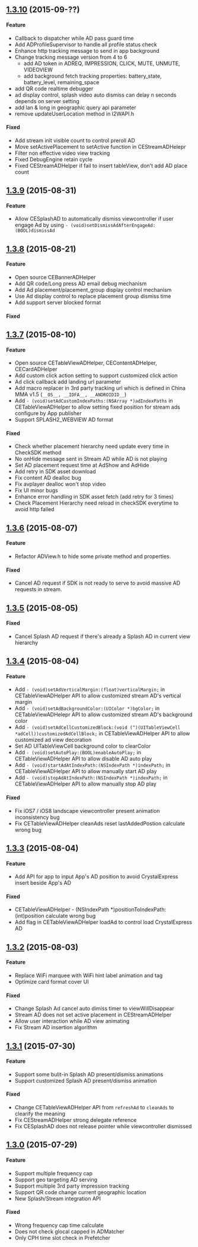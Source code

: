 ## [1.3.10]() (2015-09-??)
#### Feature
* Callback to dispatcher while AD pass guard time
* Add ADProfileSupervisor to handle all profile status check
* Enhance http tracking message to send in app background
* Change tracking message version from 4 to 6
    * add AD token in ADREQ, IMPRESSION, CLICK, MUTE, UNMUTE, VIDEOVIEW
    * add background fetch tracking properties: battery_state, battery_level, remaining_space
* add QR code realtime debugger
* ad display control, splash video auto dismiss can delay n seconds depends on server setting
* add lan & long in geographic query api parameter
* remove updateUserLocation method in I2WAPI.h

#### Fixed
* Add stream init visible count to control preroll AD
* Move setActivePlacement to setActive function in CEStreamADHelepr
* Filter non effective video view tracking
* Fixed DebugEngine retain cycle
* Fixed CEStreamADHelper if fail to insert tableView, don't add AD place count

## [1.3.9]() (2015-08-31)
#### Feature
* Allow CESplashAD to automatically dismiss viewcontroller if user engage Ad by using `- (void)setDismissAdAfterEngageAd:(BOOL)dismissAd`

## [1.3.8]() (2015-08-21)
#### Feature
* Open source CEBannerADHelper
* Add QR code/Long press AD email debug mechanism
* Add Ad placement/placement_group display control mechanism
* Use Ad display control to replace placement group dismiss time
* Add support server blocked format

#### Fixed

## [1.3.7]() (2015-08-10)
#### Feature
* Open source CETableViewADHelper, CEContentADHelper, CECardADHelper
* Add custom click action setting to support customized click action
* Ad click callback add landing url parameter
* Add macro replacer in 3rd party tracking url which is defined in China MMA v1.5 (`__OS__, __IDFA__, __ANDROIDID__`)
* Add `- (void)setAdCustomIndexPaths:(NSArray *)adIndexPaths` in CETableViewADHelper to allow setting fixed position for stream ads configure by App publisher
* Support SPLASH2_WEBVIEW AD format

#### Fixed
* Check whether placement hierarchy need update every time in CheckSDK method
* No onHide message sent in Stream AD while AD is not playing
* Set AD placement request time at AdShow and AdHide
* Add retry in SDK asset download
* Fix content AD dealloc bug
* Fix avplayer dealloc won't stop video
* Fix UI minor bugs
* Enhance error handling in SDK asset fetch (add retry for 3 times)
* Check Placement Hierarchy need reload in checkSDK everytime to avoid http failed

## [1.3.6]() (2015-08-07)
#### Feature
* Refactor ADView.h to hide some private method and properties.

#### Fixed
* Cancel AD request if SDK is not ready to serve to avoid massive AD requests in stream.

## [1.3.5]() (2015-08-05)
#### Fixed
* Cancel Splash AD request if there's already a Splash AD in current view hierarchy

## [1.3.4]() (2015-08-04)
#### Feature
* Add `- (void)setAdVerticalMargin:(float)verticalMargin;` in CETableViewADHelper API to allow customized stream AD's vertical margin
* Add `- (void)setAdBackgroundColor:(UIColor *)bgColor;` in CETableViewADHelepr API to allow customized stream AD's background color
* Add `- (void)setAdCellCustomizedBlock:(void (^)(UITableViewCell *adCell))customizedAdCellBlock;` in CETableViewADHelper API to allow customized ad view decoration
* Set AD UITableViewCell background color to clearColor
* Add `- (void)setAutoPlay:(BOOL)enableAutoPlay;` in CETableViewADHelper API to allow disable AD auto play
* Add `- (void)startAdAtIndexPath:(NSIndexPath *)indexPath;` in CETableViewADHelper API to allow manually start AD play
* Add `- (void)stopAdAtIndexPath:(NSIndexPath *)indexPath;` in CETableViewADHelper API to allow manually stop AD play

#### Fixed
* Fix iOS7 / iOS8 landscape viewcontroller present animation inconsistency bug
* Fix CETableViewADHelper cleanAds reset lastAddedPostion calculate wrong bug

## [1.3.3]() (2015-08-04)

#### Feature
* Add API for app to input App's AD position to avoid CrystalExpress insert beside App's AD

#### Fixed
* CETableViewADHelper - (NSIndexPath *)positionToIndexPath:(int)position calculate wrong bug
* Add flag in CETableViewADHelper loadAd to control load CrystalExpress AD


## [1.3.2]() (2015-08-03)

#### Feature
* Replace WiFi marquee with WiFi hint label animation and tag
* Optimize card format cover UI

#### Fixed
* Change Splash Ad cancel auto dimiss timer to viewWillDisappear
* Stream AD does not set active placement in CEStreamADHelper
* Allow user interaction while AD view animating
* Fix Stream AD insertion algorithm


## [1.3.1]() (2015-07-30)

#### Feature
* Support some bulit-in Splash AD present/dismiss animations
* Support customized Splash AD present/dismiss animation

#### Fixed
* Change CETableViewADHelper API from `refreshAd` to `cleanAds` to clearify the meaning
* Fix CEStreamADHelper strong delegate reference
* Fix CESplashAD does not release pointer while viewcontroller dismissed

## [1.3.0]() (2015-07-29)

#### Feature
* Support multiple frequency cap
* Support geo targeting AD serving
* Support multiple 3rd party impression tracking
* Support QR code change current geographic location
* New Splash/Stream integration API

#### Fixed
* Wrong frequency cap time calculate
* Does not check glocal capped in ADMatcher
* Only CPH time slot check in Prefetcher

